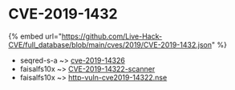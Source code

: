 # CVE-2019-1432
{% embed url="https://github.com/Live-Hack-CVE/full_database/blob/main/cves/2019/CVE-2019-1432.json" %}

* seqred-s-a ~> [cve-2019-14326](https://www.alice-snow.ru/2019/database/cve-2019-1432/cve-2019-14326-seqred-s-a)
* faisalfs10x ~> [CVE-2019-14322-scanner](https://www.alice-snow.ru/2019/database/cve-2019-1432/cve-2019-14322-scanner-faisalfs10x)
* faisalfs10x ~> [http-vuln-cve2019-14322.nse](https://www.alice-snow.ru/2019/database/cve-2019-1432/http-vuln-cve2019-14322.nse-faisalfs10x)